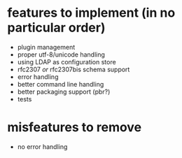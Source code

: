 # features to implement (in no particular order) #

* plugin management
* proper utf-8/unicode handling
* using LDAP as configuration store
* rfc2307 *or* rfc2307bis schema support
* error handling
* better command line handling
* better packaging support (pbr?)
* tests

# misfeatures to remove #

* no error handling
